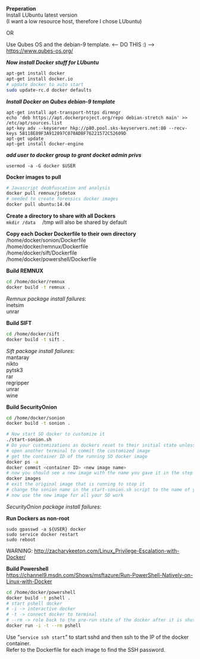 **Preperation**  
Install LUbuntu latest version  
(I want a low resource host, therefore I chose LUbuntu)  

OR

Use Qubes OS and the debian-9 template.  <-- DO THIS :) --> https://www.qubes-os.org/


***Now install Docker stuff for LUbuntu***  
```bash
apt-get install docker  
apt-get install docker.io  
# update docker to auto start
sudo update-rc.d docker defaults  
```


***Install Docker on Qubes debian-9 template***
```
apt-get install apt-transport-https dirmngr
echo 'deb https://apt.dockerproject.org/repo debian-stretch main' >> /etc/apt/sources.list
apt-key adv --keyserver hkp://p80.pool.sks-keyservers.net:80 --recv-keys 58118E89F3A912897C070ADBF76221572C52609D
apt-get update
apt-get install docker-engine
```


***add user to docker group to grant docket admin privs***
```
usermod -a -G docker $USER
```


**Docker images to pull**  
```bash
# Javascript deobfuscation and analysis
docker pull remnux/jsdetox  
# needed to create forensics docker images  
docker pull ubuntu:14.04  
```


**Create a directory to share with all Dockers**  
```mkdir /data  ```
/tmp will also be shared by default


**Copy each Docker Dockerfile to their own directory**  
/home/docker/sonion/Dockerfile  
/home/docker/remnux/Dockerfile  
/home/docker/sift/Dockerfile  
/home/docker/powershell/Dockerfile  


**Build REMNUX**  
```bash
cd /home/docker/remnux   
docker build -t remnux .  
```
_Remnux package install failures_:  
inetsim  
unrar  


**Build SIFT**  
```bash
cd /home/docker/sift  
docker build -t sift .  
```
_Sift package install failures_:  
mantaray  
nikto  
pytsk3  
rar  
regripper  
unrar  
wine  


**Build SecurityOnion**
```bash
cd /home/docker/sonion  
docker build -t sonion .  

# Now start SO docker to customize it
./start-sonion.sh
# Do your customizations as dockers reset to their initial state unless commited
# open another terminal to commit the customized image
# get the container ID of the running SO docker image
docker ps -a
docker commit <container ID> <new image name>
# now you should see a new image with the name you gave it in the step above
docker images
# exit the original image that is running to stop it
# change the sonion name in the start-sonion.sh script to the name of your new SO image
# now use the new image for all your SO work

```
_SecurityOnion package install failures_:  

**Run Dockers as non-root**
```sudo groupadd docker
sudo gpasswd -a ${USER} docker
sudo service docker restart
sudo reboot
```
WARNING:  http://zacharykeeton.com/Linux_Privilege-Escalation-with-Docker/

**Build Powershell**  
https://channel9.msdn.com/Shows/msftazure/Run-PowerShell-Natively-on-Linux-with-Docker
```bash
cd /home/docker/powershell
docker build -t pshell .  
# start pshell docker
# -i -> interactive docker
# -t -> connect docker to terminal
# --rm -> role back to the pre-run state of the docker after it is shutdown
docker run -i -t --rm pshell
```


Use "```service ssh start```" to start sshd and then ssh to the IP of the docker container.  
Refer to the Dockerfile for each image to find the SSH password.  

